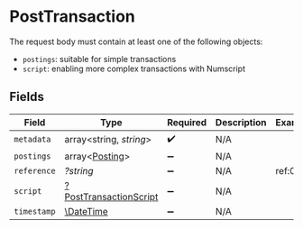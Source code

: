 # PostTransaction

The request body must contain at least one of the following objects:
  - `postings`: suitable for simple transactions
  - `script`: enabling more complex transactions with Numscript



## Fields

| Field                                                                  | Type                                                                   | Required                                                               | Description                                                            | Example                                                                |
| ---------------------------------------------------------------------- | ---------------------------------------------------------------------- | ---------------------------------------------------------------------- | ---------------------------------------------------------------------- | ---------------------------------------------------------------------- |
| `metadata`                                                             | array<string, *string*>                                                | :heavy_check_mark:                                                     | N/A                                                                    |                                                                        |
| `postings`                                                             | array<[Posting](../../models/shared/Posting.md)>                       | :heavy_minus_sign:                                                     | N/A                                                                    |                                                                        |
| `reference`                                                            | *?string*                                                              | :heavy_minus_sign:                                                     | N/A                                                                    | ref:001                                                                |
| `script`                                                               | [?PostTransactionScript](../../models/shared/PostTransactionScript.md) | :heavy_minus_sign:                                                     | N/A                                                                    |                                                                        |
| `timestamp`                                                            | [\DateTime](https://www.php.net/manual/en/class.datetime.php)          | :heavy_minus_sign:                                                     | N/A                                                                    |                                                                        |